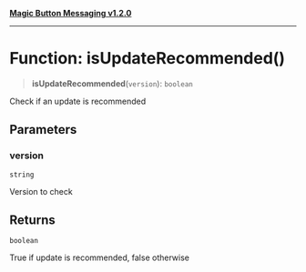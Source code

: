 [**Magic Button Messaging v1.2.0**](../README.md)

***

# Function: isUpdateRecommended()

> **isUpdateRecommended**(`version`): `boolean`

Check if an update is recommended

## Parameters

### version

`string`

Version to check

## Returns

`boolean`

True if update is recommended, false otherwise
